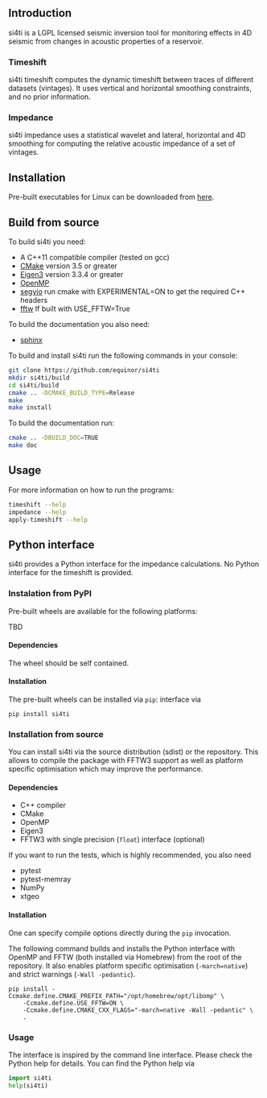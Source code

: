 ## Introduction ##
si4ti is a LGPL licensed seismic inversion tool for monitoring effects in 4D
seismic from changes in acoustic properties of a reservoir.

### Timeshift ###
si4ti timeshift computes the dynamic timeshift between traces of different
datasets (vintages). It uses vertical and horizontal smoothing constraints, and
no prior information.

### Impedance ###
si4ti impedance uses a statistical wavelet and lateral, horizontal and 4D
smoothing for computing the relative acoustic impedance of a set of vintages.

## Installation ##
Pre-built executables for Linux can be downloaded from
[here](https://github.com/equinor/si4ti/releases).

## Build from source ##
To build si4ti you need:
 * A C++11 compatible compiler (tested on gcc)
 * [CMake](https://cmake.org) version 3.5 or greater
 * [Eigen3](https://eigen.tuxfamily.org) version 3.3.4 or greater
 * [OpenMP](https://www.openmp.org)
 * [segyio](https://github.com/equinor/segyio) run cmake with EXPERIMENTAL=ON to get the required C++ headers
 * [fftw](https://www.fftw.org) If built with USE_FFTW=True

To build the documentation you also need:
 * [sphinx](https://pypi.org/project/Sphinx)

To build and install si4ti run the following commands in your console:

```bash
git clone https://github.com/equinor/si4ti
mkdir si4ti/build
cd si4ti/build
cmake .. -DCMAKE_BUILD_TYPE=Release
make
make install
```

To build the documentation run:
```bash
cmake .. -DBUILD_DOC=TRUE
make doc
```

## Usage ##
For more information on how to run the programs:
```bash
timeshift --help
impedance --help
apply-timeshift --help
```

## Python interface ##
si4ti provides a Python interface for the impedance calculations. No Python
interface for the timeshift is provided.

### Instalation from PyPI ###

Pre-built wheels are available for the following platforms:

TBD

#### Dependencies ####

The wheel should be self contained.

#### Installation ####

The pre-built wheels can be installed via `pip`:
interface via

```text
pip install si4ti
```

### Installation from source ###

You can install si4ti via the source distribution (sdist) or the repository.
This allows to compile the package with FFTW3 support as well as platform
specific optimisation which may improve the performance.

#### Dependencies ####

-   C++ compiler
-   CMake
-   OpenMP
-   Eigen3
-   FFTW3 with single precision (`float`) interface (optional)

If you want to run the tests, which is highly recommended, you also need

-   pytest
-   pytest-memray
-   NumPy
-   xtgeo

#### Installation ####

One can specify compile options directly during the `pip` invocation.

The following command builds and installs the Python interface with OpenMP and
FFTW (both installed via Homebrew) from the root of the repository. It also
enables platform specific optimisation (`-march=native`) and strict warnings
(`-Wall -pedantic`).

```text
pip install -Ccmake.define.CMAKE_PREFIX_PATH="/opt/homebrew/opt/libomp" \
    -Ccmake.define.USE_FFTW=ON \
    -Ccmake.define.CMAKE_CXX_FLAGS="-march=native -Wall -pedantic" \
    .
```

### Usage ###

The interface is inspired by the command line interface. Please check the
Python help for details. You can find the Python help via

```python
import si4ti
help(si4ti)
```
